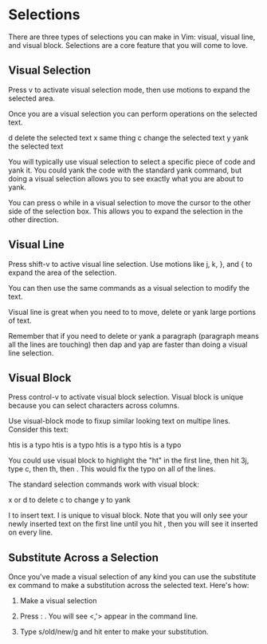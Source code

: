 # Selections

There are three types of selections you can make in Vim: visual, visual
line, and visual block.  Selections are a core feature that you will come to
love.

## Visual Selection

Press v to activate visual selection mode, then use motions to expand the
selected area.

Once you are a visual selection you can perform operations on the selected
text.

d  delete the selected text
x  same thing
c  change the selected text
y  yank the selected text

You will typically use visual selection to select a specific piece of code
and yank it. You could yank the code with the standard yank command, but
doing a visual selection allows you to see exactly what you are about to
yank.

You can press o while in a visual selection to move the cursor to the other
side of the selection box. This allows you to expand the selection in the
other direction.

## Visual Line

Press shift-v to active visual line selection. Use motions like j, k, }, and
{ to expand the area of the selection.

You can then use the same commands as a visual selection to modify the text.

Visual line is great when you need to to move, delete or yank large portions
of text.

Remember that if you need to delete or yank a paragraph (paragraph means all
the lines are touching) then dap and yap are faster than doing a visual line
selection.

## Visual Block

Press control-v to activate visual block selection. Visual block is unique
because you can select characters across columns.

Use visual-block mode to fixup similar looking text on multipe lines.
Consider this text:

htis is a typo
htis is a typo
htis is a typo
htis is a typo

You could use visual block to highlight the "ht" in the first line, then
hit 3j, type c, then th, then <escape>. This would fix the typo on all of
the lines.

The standard selection commands work with visual block:

x or d to delete
c to change
y to yank

I to insert text. I is unique to visual block. Note that you will only see
your newly inserted text on the first line until you hit <escape>, then you
will see it inserted on every line.


## Substitute Across a Selection

Once you've made a visual selection of any kind you can use the substitute
ex command to make a substitution across the selected text.  Here's how:

1. Make a visual selection

2. Press : . You will see <,'> appear in the command line.

3. Type s/old/new/g and hit enter to make your substitution.
